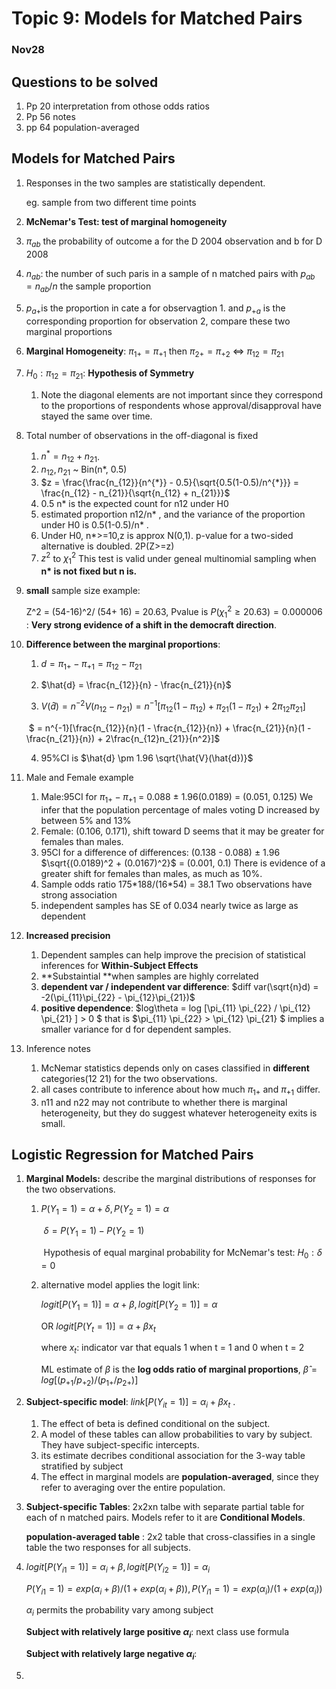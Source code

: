 # Topic 9: Models for Matched Pairs

### Nov28

## Questions to be solved

1. Pp 20 interpretation from othose odds ratios
2. Pp 56 notes 
3. pp 64 population-averaged

## Models for Matched Pairs

1. Responses in the two samples are statistically dependent.

   eg. sample from two different time points

2. **McNemar's Test: test of marginal homogeneity**

3. $\pi_{ab}$ the probability of outcome a for the D 2004 observation and b for D 2008

4. $n_{ab}$: the number of such paris in a sample of n matched pairs with $p_{ab} = n_{ab}/n$ the sample proportion

5. $p_{a+}$is the proportion in cate a for observagtion 1. and $p_{+a}$ is the corresponding proportion for observation 2, compare these two marginal proportions 

6. **Marginal Homogeneity**: $\pi_{1+} = \pi_{+1}$ then $\pi_{2+} = \pi_{+2}$ <=> $\pi_{12} = \pi_{21}$

7. $H_0: \pi_{12} = \pi_{21}$: **Hypothesis of Symmetry**

   1. Note the diagonal elements are not important since they correspond to the proportions of respondents whose approval/disapproval have stayed the same over time.

8. Total number of observations in the off-diagonal is fixed

   1. $n^{*} = n_{12} + n_{21}$.
   2. $n_{12}, n_{21}$ ~ Bin(n*, 0.5)
   3. $z = \frac{\frac{n_{12}}{n^{*}} - 0.5}{\sqrt{0.5(1-0.5)/n^{*}}} = \frac{n_{12} - n_{21}}{\sqrt{n_{12} + n_{21}}}$ 
   4. 0.5 n* is the expected count for n12 under H0
   5. estimated proportion n12/n* , and the variance of the proportion under H0 is  0.5(1-0.5)/n* .
   6. Under H0, n*>=10,z is approx N(0,1). p-value for a two-sided alternative is doubled. 2P(Z>=z)
   7. $z^2$ to $\chi_1^2$ This test is valid under geneal multinomial sampling when **n\* is not fixed but n is.**

9. **small** sample size example:

   Z^2 = (54-16)^2/ (54+ 16) = 20.63, Pvalue is  $P(\chi_1^2 \geq 20.63 ) = 0.000006$ : **Very strong evidence of a shift in the democraft direction**.

10. **Difference between the marginal proportions**: 

    1. $d = \pi_{1+} - \pi_{+1} = \pi_{12} - \pi_{21}$

    2. $\hat{d} = \frac{n_{12}}{n} - \frac{n_{21}}{n}$

    3. $V(\hat{d}) = n^{-2}V(n_{12}-n_{21}) = n^{-1}[\pi_{12}(1-\pi_{12}) + \pi_{21}(1-\pi_{21}) + 2\pi_{12}\pi_{21}]$

    ​           $ = n^{-1}[\frac{n_{12}}{n}(1 - \frac{n_{12}}{n}) + \frac{n_{21}}{n}(1 - \frac{n_{21}}{n}) + 2\frac{n_{12}n_{21}}{n^2}]$

    4. 95%CI is $\hat{d} \pm 1.96 \sqrt{\hat{V}(\hat{d})}$

11. Male and Female example
    1. Male:95CI for $\pi_{1+} - \pi_{+1}$ = 0.088 $\pm$ 1.96(0.0189) = (0.051, 0.125) We infer that the population percentage of males voting D increased by between 5% and 13%
    2. Female: (0.106, 0.171), shift toward D seems that it may be greater for females than males.
    3. 95CI for a difference of differences: (0.138 - 0.088) $\pm$ 1.96 $\sqrt{(0.0189)^2 + (0.0167)^2}$ = (0.001, 0.1) There is evidence of a greater shift for females than males, as much as 10%.
    4. Sample odds ratio 175\*188/(16\*54) = 38.1 Two observations have strong association
    5. independent samples has SE of 0.034 nearly twice as large as dependent
12. **Increased precision**
    1. Dependent samples can help improve the precision of statistical inferences for **Within-Subject Effects**
    2. **Substaintial **when samples are highly correlated
    3. **dependent var / independent var  difference**: $diff var(\sqrt{n}d) = -2(\pi_{11}\pi_{22} - \pi_{12}\pi_{21})$
    4. **positive dependence**: $log\theta = log [\pi_{11} \pi_{22} / \pi_{12} \pi_{21} ] > 0 $ that is $\pi_{11} \pi_{22}  > \pi_{12} \pi_{21} $ implies a smaller variance for d for dependent samples.
13. Inference notes
    1. McNemar statistics depends only on cases classified in **different** categories(12 21) for the two observations.
    2. all cases contribute to inference about how much $\pi_{1+}$ and $\pi_{+1}$ differ.
    3. n11 and n22 may not contribute to whether there is marginal heterogeneity, but they do suggest whatever heterogeneity exits is small.



## Logistic Regression for Matched Pairs

1. **Marginal Models:** describe the marginal distributions of responses for the two observations.

   1. $P(Y_1 = 1) = \alpha + \delta, P(Y_2 = 1) = \alpha$

      ​	$\delta = P(Y_1 = 1) - P(Y_2 = 1)$

      ​	Hypothesis of equal marginal probability for McNemar's test: $H_0: \delta = 0$

   2. alternative model applies the logit link:

      $logit[P(Y_1 = 1)] = \alpha + \beta, logit[P(Y_2 = 1)] = \alpha$

      OR 	$logit[P(Y_t = 1)] = \alpha + \beta x_t$ 

      where $x_t$: indicator var that equals 1 when t = 1 and 0 when t = 2 

      ML estimate of $\beta$ is the **log odds ratio of marginal proportions**, $\hat{\beta} = log[(p_{+1}/p_{+2})/(p_{1+} / p_{2+})]$

2. **Subject-specific model**: $link[P(Y_{it} = 1)] = \alpha_i + \beta x_t$ . 

   1. The effect of beta is defined conditional on the subject. 
   2. A model of these tables can allow probabilities to vary by subject. They have subject-specific intercepts.
   3. its estimate decribes conditional association for the 3-way table stratified by subject
   4. The effect in marginal models are **population-averaged**, since they refer to averaging over the entire population.

3. **Subject-specific Tables**: 2x2xn talbe with separate partial table for each of n matched pairs. Models refer to it are **Conditional Models**.

   **population-averaged table** : 2x2 table that cross-classifies in a single table the two responses for all subjects.

4. $logit[P(Y_{i1} = 1)] = \alpha_i + \beta  , logit[P(Y_{i2} = 1)] = \alpha_i$

   $P(Y_{i1} = 1) = exp(\alpha_i + \beta)/(1 + exp(\alpha_i + \beta)), P(Y_{i1} = 1) = exp(\alpha_i) /(1 + exp(\alpha_i))$

   ${\alpha_i}$ permits the probability vary among subject

   **Subject with relatively large positive $\alpha_i$**: next class use formula

   **Subject with relatively large negative $\alpha_i$**:

5. 








